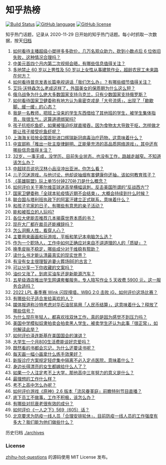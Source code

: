 # 知乎热榜
[![Build Status](https://github.com/ToWeLong/zhihu-hot-questions/workflows/CI/badge.svg)](https://github.com/ToWeLong/zhihu-hot-questions/actions)
[![GitHub language](https://img.shields.io/badge/language-golang-orange.svg)](https://golang.org/)
[![GitHub license](https://img.shields.io/github/license/ToWeLong/zhihu-hot-questions)](https://github.com/ToWeLong/zhihu-hot-questions/blob/main/LICENSE)

知乎热门话题，记录从 2020-11-29 日开始的知乎热门话题。每小时抓取一次数据，按天[归档](./archives)

<!-- BEGIN -->

1. [如何看待主播超级小桀拼多多砍价，几万名观众助力，砍到小数点后  6 位依旧失败，这种情况合理吗？](https://www.zhihu.com/question/522686785)
1. [中美元首四个月内第二次视频会晤，有哪些信息值得关注？](https://www.zhihu.com/question/522745341)
1. [多地禁止 60 岁以上男性及 50 岁以上女性从事建筑作业，超龄农民工未来路在何方？](https://www.zhihu.com/question/522642538)
1. [如何看待普京发表长篇电视讲话「我们怎么办」？有哪些细节值得关注？](https://www.zhihu.com/question/522655243)
1. [艾玛·沃特森怎么老成这样了，外国美女的保质期为什么这么短？](https://www.zhihu.com/question/522125274)
1. [俄乌战争为什么绝大多数国家支持乌克兰，只有少数国家支持俄罗斯？](https://www.zhihu.com/question/522612222)
1. [如何看待国家卫健委称有地方认为奥密克戎是「大号流感」，出现了「歇歇脚、缓一缓」的心态？](https://www.zhihu.com/question/522676609)
1. [我是一名教师，把班上没来的学生东西借给了其他班的学生，被学生集体指责，我很生气，这算道德绑架吗?](https://www.zhihu.com/question/521987590)
1. [孩子抗拒吃鱼虾，如果被强迫吃就直接吞，因为食物太大导致干呕，怎样做才能让孩子接受吃鱼虾呢？](https://www.zhihu.com/question/521803345)
1. [上海海关验放全国首批进口辉瑞新冠病毒治疗药物，这意味着什么？](https://www.zhihu.com/question/522661972)
1. [中宣部称「推出一批主旋律鲜明、正能量充沛的高品质网络游戏」，其中还有哪些信息值得关注？](https://www.zhihu.com/question/521886081)
1. [32岁，一事无成，没学历，目前失业状态，也没有工作，路越走越窄。不知道该怎么办？](https://www.zhihu.com/question/507660535)
1. [中超球员说巩汉林小品没冲出亚洲，你怎么看？](https://www.zhihu.com/question/522323503)
1. [儿子沉迷游戏，与他讨论，他却说抽烟有害健康你还抽，该如何教育孩子？](https://www.zhihu.com/question/477388387)
1. [《英雄联盟》玩上单15分钟270补刀是什么概念？](https://www.zhihu.com/question/521327231)
1. [如何评价关于塞尔维亚球迷高举横幅讽刺，反击美国所谓的“反战西方”?](https://www.zhihu.com/question/522721512)
1. [国家卫健委称「全球本轮疫情近期不会结束」，大概会持续到什么时候？](https://www.zhihu.com/question/522675968)
1. [联合国与塔利班执政下的阿富汗建立正式联系，意味着什么？](https://www.zhihu.com/question/522554102)
1. [和孩子宅家的日子，有哪些有意思的亲子活动？](https://www.zhihu.com/question/521872456)
1. [能和被孤立的人玩吗?](https://www.zhihu.com/question/522654586)
1. [各位大佬能否推荐几本揭露世界本质的书？](https://www.zhihu.com/question/519021060)
1. [现在大厂都在裁员还能裸辞吗？](https://www.zhihu.com/question/521805925)
1. [怎么洞察人性，看穿人心？](https://www.zhihu.com/question/22224666)
1. [主要用来画画和玩游戏，平板和笔记本电脑怎么选？](https://www.zhihu.com/question/521167998)
1. [作为一个职场人，工作中如何正确应对来自不讲道理的人的「质疑」？](https://www.zhihu.com/question/516819141)
1. [换季皮肤不稳定，哪些成分对于维稳有帮助？](https://www.zhihu.com/question/518526526)
1. [读什么书才能认清最真实的现实世界？](https://www.zhihu.com/question/515064795)
1. [有没有女主很理智追妻火葬场BE的古言？](https://www.zhihu.com/question/465229334)
1. [可以分享一下你收藏的文案吗？](https://www.zhihu.com/question/516386597)
1. [油价又涨了，到底买油车还是新能源汽车？](https://www.zhihu.com/question/522472424)
1. [五星级酒店推出学生网课套餐服务，专人陪写作业 5 天收费 5900 元，这一服务合适吗？](https://www.zhihu.com/question/522640373)
1. [2022 LPL 春季赛 Wink 闪现撞墙，WBG 2:0 击败 iG，如何评价这场比赛？](https://www.zhihu.com/question/522713517)
1. [有哪些句子适合发给喜欢的人？](https://www.zhihu.com/question/513214667)
1. [媒体报道称沙特考虑对华石油贸易用「人民币结算」，这意味着什么？释放了哪些信号？](https://www.zhihu.com/question/522228456)
1. [为什么现在年轻人，都喜欢找双休工作，真的是因为感觉不到压力吗？](https://www.zhihu.com/question/522239848)
1. [美国中学模拟奴隶拍卖会拍卖黑人学生，被卖学生还认为此事「很正常」，如何解读此举？](https://www.zhihu.com/question/522642649)
1. [如何评价泽连斯基在美国国会的演讲？](https://www.zhihu.com/question/522475176)
1. [大学生一个月800生活费能谈好恋爱吗？](https://www.zhihu.com/question/518009425)
1. [既然看的书都会忘记，为什么还要读书呢？](https://www.zhihu.com/question/520194216)
1. [每天画一幅小画拿什么练手效果好？](https://www.zhihu.com/question/316666469)
1. [新版诊疗方案规定轻症集中隔离不必入定点医院，意味着什么？](https://www.zhihu.com/question/522213603)
1. [身边长得漂亮的女生都嫁给什么人了？](https://www.zhihu.com/question/26479097)
1. [如果一个人注定考不上大学，那他高中三年努力的意义是什么？](https://www.zhihu.com/question/522711042)
1. [最理想的工作什么样？](https://www.zhihu.com/question/522114592)
1. [考不上高中怎么办呢？](https://www.zhihu.com/question/522460371)
1. [如何评价游戏《原神》2.6 版本「流风眷堇庭」前瞻特别节目直播？](https://www.zhihu.com/question/522704652)
1. [底下员工不做事，工作不积极，该怎么办？](https://www.zhihu.com/question/517792256)
1. [有哪些对抗衰老很有效的成分？](https://www.zhihu.com/question/521074212)
1. [如何评价《一人之下》569（605）话？](https://www.zhihu.com/question/522511917)
1. [北京要求为防疫一线人员「合理安排轮休」，目前防疫一线人员的工作强度有多大？我们能为他们做些什么？](https://www.zhihu.com/question/522485050)

<!-- END -->

历史归档 [./archives](./archives)


### License
[zhihu-hot-questions](https://github.com/towelong/zhihu-hot-questions) 的源码使用 MIT License 发布。